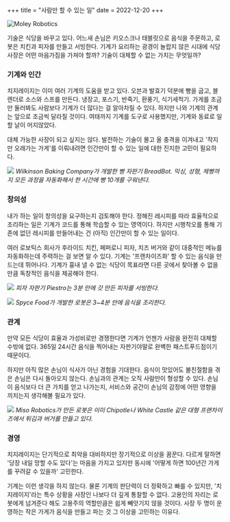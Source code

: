 +++
title = "사람만 할 수 있는 일"
date = 2022-12-20
+++

![Moley Robotics](https://cheesylazy.com/content/images/size/w2000/2022/12/robotchef--1-.webp)

기술은 식당을 바꾸고 있다. 어느새 손님은 키오스크나 태블릿으로 음식을 주문하고, 로봇은 치킨과 피자를 만들고 서빙한다. 기계가 요리하는 광경이 놀랍지 않은 시대에 식당 사장은 어떤 마음가짐을 가져야 할까? 기술이 대체할 수 없는 가치는 무엇일까?

### 기계와 인간
치지레이지는 이미 여러 기계의 도움을 받고 있다. 오븐과 발효기 덕분에 빵을 굽고, 블렌더로 소스와 스프를 만든다. 냉장고, 포스기, 반죽기, 환풍기, 식기세척기. 가게를 조금만 둘러봐도 사람보다 기계가 더 많다는 걸 알아차릴 수 있다. 하지만 나와 기계의 관계는 앞으로 조금씩 달라질 것이다. 여태까지 기계를 도구로 사용했지만, 기계와 동료로 일할 날이 머지않았다.

대체 가능한 사장이 되고 싶지는 않다. 발전하는 기술이 몰고 올 충격을 이겨내고 '작지만 오래가는 가게'를 이뤄내려면 인간만이 할 수 있는 일에 대한 진지한 고민이 필요하다.

![](https://cheesylazy.com/content/images/2022/12/breadbot-main.webp)
*Wilkinson Baking Company가 개발한 빵 자판기 BreadBot. 믹싱, 성형, 제빵까지 모든 과정을 자동화해서 한 시간에 빵 10개를 구워낸다.*

### 창의성
내가 하는 일이 창의성을 요구하는지 검토해야 한다. 정해진 레시피를 따라 효율적으로 조리하는 일은 기계가 코드를 통해 학습할 수 있는 영역이다. 하지만 시행착오를 통해 기존에 없던 레시피를 만들어내는 건 (아직) 인간만이 할 수 있는 일이다.

여러 로보틱스 회사가 후라이드 치킨, 페퍼로니 피자, 치즈 버거와 같이 대중적인 메뉴를 자동화하는데 주력하는 걸 보면 알 수 있다. 기계는 '프랜차이즈화' 할 수 있는 음식을 만드는데 뛰어나다. 기계가 흉내 낼 수 없는 식당이 목표라면 다른 곳에서 찾아볼 수 없을 만큼 독창적인 음식을 제공해야 한다.

![](https://cheesylazy.com/content/images/size/w1000/2022/12/8c33919c-5d5b-4e4e-a802-c4b4eda74476.webp)
*피자 자판기 Piestro는 3분 만에 갓 만든 피자를 서빙한다.*

![](https://cheesylazy.com/content/images/2022/12/c5e6c56c7fb3c42ddb0b45d3f1749c19ee905730640b42b69e81367f3a4a8bfa.webp)
*Spyce Food가 개발한 로봇은 3~4분 안에 음식을 조리한다.*

### 관계
만약 모든 식당이 효율과 가성비로만 경쟁한다면 기계가 언젠가 사람을 완전히 대체할 수밖에 없다. 365일 24시간 음식을 찍어내는 자판기야말로 완벽한 패스트푸드점이기 때문이다.

하지만 아직 많은 손님이 식사가 아닌 경험을 기대한다. 음식이 맛있어도 불친절함을 겪은 손님은 다시 돌아오지 않는다. 손님과의 관계는 오직 사람만이 형성할 수 있다. 손님이 음식보다 더 큰 가치를 얻고 나가는지, 서비스와 공간이 손님의 감정에 어떤 영향을 끼치는지 생각해볼 필요가 있다.

![](https://cheesylazy.com/content/images/2022/12/Miso-Robotics.webp)
*Miso Robotics가 만든 로봇은 이미 Chipotle나 White Castle 같은 대형 프랜차이즈에서 튀김과 버거를 만들고 있다.*

### 경영
치지레이지는 단기적으로 최악을 대비하지만 장기적으로 이상을 꿈꾼다. 다르게 말하면 '당장 내일 망할 수도 있다'는 마음을 가지고 있지만 동시에 '어떻게 하면 100년간 가게를 꾸려갈 수 있을까' 고민한다.

기계는 이런 생각을 하지 않는다. 물론 기계의 판단력이 더 정확하고 빠를 수 있지만, '치지레이지'라는 특수 상황을 사장인 나보다 더 깊게 통찰할 수 없다. 고용인의 자리는 로봇에게 넘겨준다 해도 고용주의 역할만큼은 쉽게 빼앗기지 않을 것이다. 사장 두 명이 운영하는 작은 가게가 음식을 만들고 파는 것 그 이상을 고민하는 이유다.